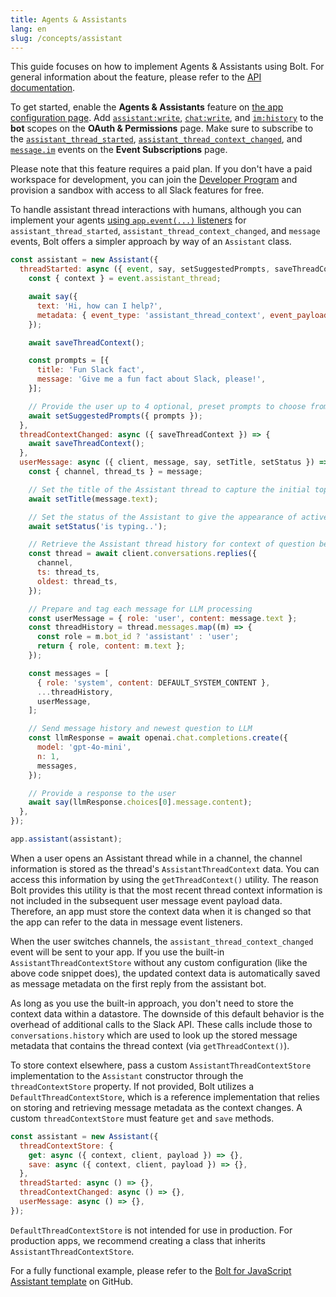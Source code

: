```yaml
---
title: Agents & Assistants
lang: en
slug: /concepts/assistant
---
```


This guide focuses on how to implement Agents & Assistants using Bolt. For general information about the feature, please refer to the [API documentation](https://api.slack.com/docs/apps/ai).

To get started, enable the **Agents & Assistants** feature on [the app configuration page](https://api.slack.com/apps). Add [`assistant:write`](https://api.slack.com/scopes/assistant:write), [`chat:write`](https://api.slack.com/scopes/chat:write), and [`im:history`](https://api.slack.com/scopes/im:history) to the **bot** scopes on the **OAuth & Permissions** page. Make sure to subscribe to the [`assistant_thread_started`](https://api.slack.com/events/assistant_thread_started), [`assistant_thread_context_changed`](https://api.slack.com/events/assistant_thread_context_changed), and [`message.im`](https://api.slack.com/events/message.im) events on the **Event Subscriptions** page.

Please note that this feature requires a paid plan. If you don't have a paid workspace for development, you can join the [Developer Program](https://api.slack.com/developer-program) and provision a sandbox with access to all Slack features for free.

To handle assistant thread interactions with humans, although you can implement your agents [using `app.event(...)` listeners](event-listening) for `assistant_thread_started`, `assistant_thread_context_changed`, and `message` events, Bolt offers a simpler approach by way of an `Assistant` class.

```js
const assistant = new Assistant({
  threadStarted: async ({ event, say, setSuggestedPrompts, saveThreadContext }) => {
    const { context } = event.assistant_thread;

    await say({
      text: 'Hi, how can I help?',
      metadata: { event_type: 'assistant_thread_context', event_payload: context },
    });

    await saveThreadContext();

    const prompts = [{
      title: 'Fun Slack fact',
      message: 'Give me a fun fact about Slack, please!',
    }];

    // Provide the user up to 4 optional, preset prompts to choose from.
    await setSuggestedPrompts({ prompts });
  },
  threadContextChanged: async ({ saveThreadContext }) => {
    await saveThreadContext();
  },
  userMessage: async ({ client, message, say, setTitle, setStatus }) => {
    const { channel, thread_ts } = message;

    // Set the title of the Assistant thread to capture the initial topic/question
    await setTitle(message.text);

    // Set the status of the Assistant to give the appearance of active processing.
    await setStatus('is typing..');

    // Retrieve the Assistant thread history for context of question being asked
    const thread = await client.conversations.replies({
      channel,
      ts: thread_ts,
      oldest: thread_ts,
    });

    // Prepare and tag each message for LLM processing
    const userMessage = { role: 'user', content: message.text };
    const threadHistory = thread.messages.map((m) => {
      const role = m.bot_id ? 'assistant' : 'user';
      return { role, content: m.text };
    });

    const messages = [
      { role: 'system', content: DEFAULT_SYSTEM_CONTENT },
      ...threadHistory,
      userMessage,
    ];

    // Send message history and newest question to LLM
    const llmResponse = await openai.chat.completions.create({
      model: 'gpt-4o-mini',
      n: 1,
      messages,
    });

    // Provide a response to the user
    await say(llmResponse.choices[0].message.content);
  },
});

app.assistant(assistant);
```

When a user opens an Assistant thread while in a channel, the channel information is stored as the thread's `AssistantThreadContext` data. You can access this information by using the `getThreadContext()` utility. The reason Bolt provides this utility is that the most recent thread context information is not included in the subsequent user message event payload data. Therefore, an app must store the context data when it is changed so that the app can refer to the data in message event listeners.

When the user switches channels, the `assistant_thread_context_changed` event will be sent to your app. If you use the built-in `AssistantThreadContextStore` without any custom configuration (like the above code snippet does), the updated context data is automatically saved as message metadata on the first reply from the assistant bot.

As long as you use the built-in approach, you don't need to store the context data within a datastore. The downside of this default behavior is the overhead of additional calls to the Slack API. These calls include those to `conversations.history` which are used to look up the stored message metadata that contains the thread context (via `getThreadContext()`).

To store context elsewhere, pass a custom `AssistantThreadContextStore` implementation to the `Assistant` constructor through the `threadContextStore` property. If not provided, Bolt utilizes a `DefaultThreadContextStore`, which is a reference implementation that relies on storing and retrieving message metadata as the context changes. A custom `threadContextStore` must feature `get` and `save` methods.

```js
const assistant = new Assistant({
  threadContextStore: {
    get: async ({ context, client, payload }) => {},
    save: async ({ context, client, payload }) => {},
  },
  threadStarted: async () => {},
  threadContextChanged: async () => {},
  userMessage: async () => {},
});
```

`DefaultThreadContextStore` is not intended for use in production. For production apps, we recommend creating a class that inherits `AssistantThreadContextStore`.

For a fully functional example, please refer to the [Bolt for JavaScript Assistant template](https://github.com/slack-samples/bolt-js-assistant-template) on GitHub.